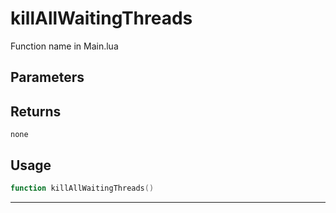 # killAllWaitingThreads
Function name in Main.lua
## Parameters

## Returns
`none`
## Usage
```lua
function killAllWaitingThreads()
```
---
